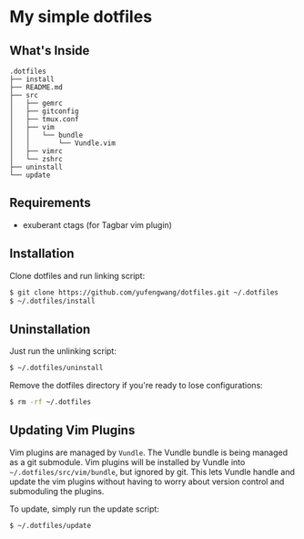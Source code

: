 # My simple dotfiles

## What's Inside

```
.dotfiles
├── install
├── README.md
├── src
│   ├── gemrc
│   ├── gitconfig
│   ├── tmux.conf
│   ├── vim
│   │   └── bundle
│   │       └── Vundle.vim
│   ├── vimrc
│   └── zshrc
├── uninstall
└── update
```

## Requirements

- exuberant ctags (for Tagbar vim plugin)

## Installation

Clone dotfiles and run linking script:

``` bash
$ git clone https://github.com/yufengwang/dotfiles.git ~/.dotfiles
$ ~/.dotfiles/install
```

## Uninstallation

Just run the unlinking script:

``` bash
$ ~/.dotfiles/uninstall
```

Remove the dotfiles directory if you're ready to lose configurations:

``` bash
$ rm -rf ~/.dotfiles
```

## Updating Vim Plugins

Vim plugins are managed by `Vundle`. The Vundle bundle is being managed
as a git submodule. Vim plugins will be installed by Vundle into
`~/.dotfiles/src/vim/bundle`, but ignored by git. This lets Vundle handle
and update the vim plugins without having to worry about version control
and submoduling the plugins.

To update, simply run the update script:

``` bash
$ ~/.dotfiles/update
```
